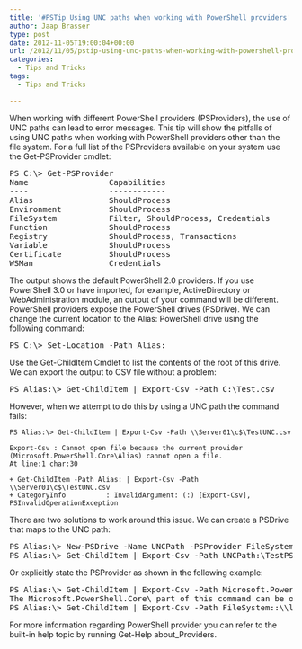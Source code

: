 ```yaml
---
title: '#PSTip Using UNC paths when working with PowerShell providers'
author: Jaap Brasser
type: post
date: 2012-11-05T19:00:04+00:00
url: /2012/11/05/pstip-using-unc-paths-when-working-with-powershell-providers/
categories:
  - Tips and Tricks
tags:
  - Tips and Tricks

---
```

When working with different PowerShell providers (PSProviders), the use of UNC paths can lead to error messages. This tip will show the pitfalls of using UNC paths when working with PowerShell providers other than the file system. For a full list of the PSProviders available on your system use the Get-PSProvider cmdlet:

<pre class="brush: powershell; title: ; notranslate" title="">PS C:\&gt; Get-PSProvider
Name                 Capabilities                            Drives
----                 ------------                            ------
Alias                ShouldProcess                           {Alias}
Environment          ShouldProcess                           {Env}
FileSystem           Filter, ShouldProcess, Credentials      {C, D, E, Q...}
Function             ShouldProcess                           {Function}
Registry             ShouldProcess, Transactions             {HKLM, HKCU}
Variable             ShouldProcess                           {Variable}
Certificate          ShouldProcess                           {Cert}
WSMan                Credentials                             {WSMan}
</pre>

The output shows the default PowerShell 2.0 providers. If you use PowerShell 3.0 or have imported, for example, ActiveDirectory or WebAdministration module, an output of your command will be different. PowerShell providers expose the PowerShell drives (PSDrive). We can change the current location to the Alias: PowerShell drive using the following command:

<pre class="brush: powershell; title: ; notranslate" title="">PS C:\&gt; Set-Location -Path Alias:
</pre>

Use the Get-ChildItem Cmdlet to list the contents of the root of this drive. We can export the output to CSV file without a problem:

<pre class="brush: powershell; title: ; notranslate" title="">PS Alias:\&gt; Get-ChildItem | Export-Csv -Path C:\Test.csv
</pre>
However, when we attempt to do this by using a UNC path the command fails:

```
PS Alias:\> Get-ChildItem | Export-Csv -Path \\Server01\c$\TestUNC.csv

Export-Csv : Cannot open file because the current provider (Microsoft.PowerShell.Core\Alias) cannot open a file.
At line:1 char:30

+ Get-ChildItem -Path Alias: | Export-Csv -Path \\Server01\c$\TestUNC.csv
+ CategoryInfo          : InvalidArgument: (:) [Export-Csv], PSInvalidOperationException
```

There are two solutions to work around this issue. We can create a PSDrive that maps to the UNC path:

<pre class="brush: powershell; title: ; notranslate" title="">PS Alias:\&gt; New-PSDrive -Name UNCPath -PSProvider FileSystem -Root \\Server01\c$\
PS Alias:\&gt; Get-ChildItem | Export-Csv -Path UNCPath:\TestPSDrive.csv
</pre>

Or explicitly state the PSProvider as shown in the following example:

<pre class="brush: powershell; title: ; notranslate" title="">PS Alias:\&gt; Get-ChildItem | Export-Csv -Path Microsoft.PowerShell.Core\FileSystem::\\Server01\c$\TestUNC.csv
The Microsoft.PowerShell.Core\ part of this command can be omitted, shortening the command to:
PS Alias:\&gt; Get-ChildItem | Export-Csv -Path FileSystem::\\localhost\c$\TestUNC.csv
</pre>

For more information regarding PowerShell provider you can refer to the built-in help topic by running Get-Help about_Providers.